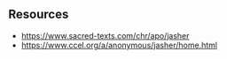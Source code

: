 ## Resources

- https://www.sacred-texts.com/chr/apo/jasher
- https://www.ccel.org/a/anonymous/jasher/home.html

